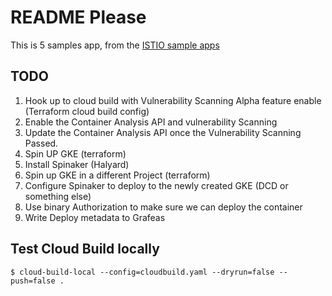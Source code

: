 # README Please

This is 5 samples app, from the [ISTIO sample apps](https://istio.io/docs/guides/bookinfo/)

## TODO

1. Hook up to cloud build with Vulnerability Scanning Alpha feature enable (Terraform cloud build config)
1. Enable the Container Analysis API and vulnerability Scanning
1. Update the Container Analysis API once the Vulnerability Scanning Passed. 
1. Spin UP GKE (terraform)
1. Install Spinaker (Halyard)
1. Spin up GKE in a different Project (terraform)
1. Configure Spinaker to deploy to the newly created GKE (DCD or something else)
1. Use binary Authorization to make sure we can deploy the container
1. Write Deploy metadata to Grafeas

## Test Cloud Build locally

```
$ cloud-build-local --config=cloudbuild.yaml --dryrun=false --push=false .
```
